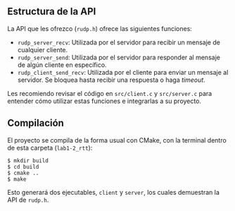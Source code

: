 ## Estructura de la API

La API que les ofrezco (`rudp.h`) ofrece las siguientes funciones:

- `rudp_server_recv`: Utilizada por el servidor para recibir un mensaje de cualquier cliente.
- `rudp_server_send`: Utilizada por el servidor para responder al mensaje de algún cliente en específico.
- `rudp_client_send_recv`: Utilizada por el cliente para enviar un mensaje al servidor. Se bloquea hasta recibir una respuesta o haga _timeout_.

Les recomiendo revisar el código en `src/client.c` y `src/server.c` para entender cómo utilizar estas funciones e integrarlas a su proyecto.

## Compilación

El proyecto se compila de la forma usual con CMake, con la terminal dentro de esta carpeta (`lab1-2_rtt`):

```console
$ mkdir build
$ cd build
$ cmake ..
$ make
```

Esto generará dos ejecutables, `client` y `server`, los cuales demuestran la API de `rudp.h`.
